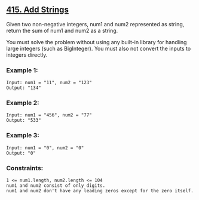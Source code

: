 ## [415. Add Strings](https://leetcode.com/problems/add-strings/description/)

Given two non-negative integers, num1 and num2 represented as string, return the sum of num1 and num2 as a string.

You must solve the problem without using any built-in library for handling large integers (such as BigInteger). You must also not convert the inputs to integers directly.

 

### Example 1:
```
Input: num1 = "11", num2 = "123"
Output: "134"
```
### Example 2:
```
Input: num1 = "456", num2 = "77"
Output: "533"
```
### Example 3:
```
Input: num1 = "0", num2 = "0"
Output: "0"
 ```

### Constraints:
```
1 <= num1.length, num2.length <= 104
num1 and num2 consist of only digits.
num1 and num2 don't have any leading zeros except for the zero itself.
```
